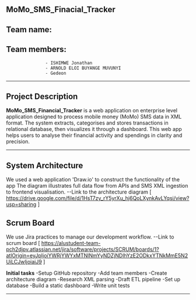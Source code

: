 ## MoMo_SMS_Finacial_Tracker
   ## Team name:
   ## Team members:
                   - ISHIMWE Jonathan 
                   - ARNOLD ELOI BUYANGE MUVUNYI
                   - Gedeon
----------------------------------
## Project Description
**MoMo_SMS_Financial_Tracker** is a web application on enterprise level application designed
to process mobile money (MoMo) SMS data in XML format. The system extracts, categorises and stores transactions in relational database, then visualizes it through a dashboard.
This web app helps users to analyse their financial activity and spendings in clarity and precision.

-------------------------------------
## System Architecture
We used a web application 'Draw.io' to construct the functionality of the app
The diagram illustrates full data flow from APIs and SMS XML ingestion to frontend visualisation.
--Link to the architecture diagram
 [ https://drive.google.com/file/d/1HsT7zy_rY5yrXu_hj6QoLXynkAvLYqsi/view?usp=sharing ]

## Scrum Board
We use Jira practices to manage our development workflow.
--Link to scrum board 
[ https://alustudent-team-pch2djpv.atlassian.net/jira/software/projects/SCRUM/boards/1?atlOrigin=eyJpIjoiYWRjYWYxMTNlNmYyNDZjNDlhYzE2ODkxYTNkMmE5N2UiLCJwIjoiaiJ9 ]

**Initial tasks**
-Setup GitHub repository
-Add team members
-Create architecture diagram
-Research XML parsing
-Draft ETL pipeline
-Set up database 
-Build a static dashboard
-Write unit tests

-----------------------------------------




 
